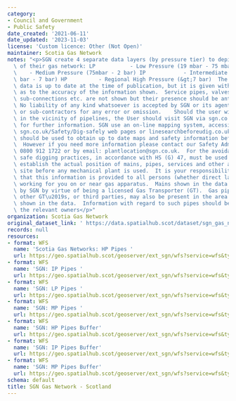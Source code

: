 ```yaml
---
category:
- Council and Government
- Public Safety
date_created: '2021-06-11'
date_updated: '2023-11-03'
license: 'Custom licence: Other (Not Open)'
maintainer: Scotia Gas Network
notes: "<p>SGN create 4 separate data layers (by pressure tier) to depict the location\
  \ of their gas network: LP           - Low Pressure (19 mbar - 75 mbar) MP     \
  \    - Medium Pressure (75mbar - 2 bar) IP            - Intermediate Pressure (2\
  \ bar - 7 bar) HP          - Regional High Pressure (&gt;7 bar)  The gas network\
  \ data is up to date at the time of publication, but it is given without warranty\
  \ as to the accuracy of the information shown.  Service pipes, valves, siphons,\
  \ sub-connections etc. are not shown but their presence should be anticipated. \
  \ No liability of any kind whatsoever is accepted by SGN or its agents, servants\
  \ or sub-contractors for any error or omission.    Should the user wish to excavate\
  \ in the vicinity of pipelines, the User should visit SGN via sgn.co.uk/Safety/Dig-safely\
  \ for further information. SGN use an on-line mapping system, accessible via the\
  \ sgn.co.uk/Safety/Dig-safely web pages or linesearchbeforeudig.co.uk, this process\
  \ should be used to obtain up to date maps and safety information before you excavate.\
  \  However if you need more information please contact our Safety Admin team on\
  \ 0800 912 1722 or by email: plantlocation@sgn.co.uk.  For the avoidance of doubt,\
  \ safe digging practices, in accordance with HS (G) 47, must be used to verify and\
  \ establish the actual position of mains, pipes, services and other apparatus on\
  \ site before any mechanical plant is used.  It is your responsibility to ensure\
  \ that this information is provided to all persons (whether direct labour or contractors)\
  \ working for you on or near gas apparatus.  Mains shown in the data are those owned\
  \ by SGN by virtue of being a licensed Gas Transporter (GT).  Gas pipes owned by\
  \ other GT\u2019s, or third parties, may also be present in the area and are not\
  \ shown in the data.  Information with regard to such pipes should be obtained from\
  \ the relevant owners</p>"
organization: Scotia Gas Network
original_dataset_link: ' https://data.spatialhub.scot/dataset/sgn_gas_network-sgn'
records: null
resources:
- format: WFS
  name: 'Scotia Gas Networks: HP Pipes '
  url: https://geo.spatialhub.scot/geoserver/ext_sgn/wfs?service=wfs&typeName=ext_sgn:pub_sgnhp
- format: WFS
  name: 'SGN: IP Pipes '
  url: https://geo.spatialhub.scot/geoserver/ext_sgn/wfs?service=wfs&typeName=ext_sgn:pub_sgnip
- format: WFS
  name: 'SGN: LP Pipes '
  url: https://geo.spatialhub.scot/geoserver/ext_sgn/wfs?service=wfs&typeName=ext_sgn:pub_sgnlp
- format: WFS
  name: 'SGN: MP Pipes '
  url: https://geo.spatialhub.scot/geoserver/ext_sgn/wfs?service=wfs&typeName=ext_sgn:pub_sgnmp
- format: WFS
  name: 'SGN: HP Pipes Buffer'
  url: https://geo.spatialhub.scot/geoserver/ext_sgn/wfs?service=wfs&typeName=ext_sgn:pub_sgnhpbuffer
- format: WFS
  name: 'SGN: IP Pipes Buffer'
  url: https://geo.spatialhub.scot/geoserver/ext_sgn/wfs?service=wfs&typeName=ext_sgn:pub_sgnipbuffer
- format: WFS
  name: 'SGN: MP Pipes Buffer'
  url: https://geo.spatialhub.scot/geoserver/ext_sgn/wfs?service=wfs&typeName=ext_sgn:pub_sgnmpbuffer
schema: default
title: SGN Gas Network - Scotland
---
```

